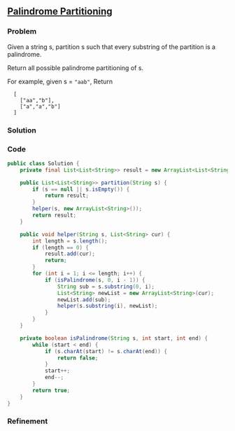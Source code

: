 ## [Palindrome Partitioning](https://leetcode.com/problems/palindrome-partitioning/)

### Problem

Given a string s, partition s such that every substring of the partition is a palindrome.

Return all possible palindrome partitioning of s.

For example, given s = `"aab"`,
Return
```
  [
    ["aa","b"],
    ["a","a","b"]
  ]
```

### Solution


### Code

``` Java
public class Solution {
    private final List<List<String>> result = new ArrayList<List<String>>();

    public List<List<String>> partition(String s) {
        if (s == null || s.isEmpty()) {
            return result;
        }
        helper(s, new ArrayList<String>());
        return result;
    }

    public void helper(String s, List<String> cur) {
        int length = s.length();
        if (length == 0) {
            result.add(cur);
            return;
        }
        for (int i = 1; i <= length; i++) {
            if (isPalindrome(s, 0, i - 1)) {
                String sub = s.substring(0, i);
                List<String> newList = new ArrayList<String>(cur);
                newList.add(sub);
                helper(s.substring(i), newList);
            }
        }
    }

    private boolean isPalindrome(String s, int start, int end) {
        while (start < end) {
            if (s.charAt(start) != s.charAt(end)) {
                return false;
            }
            start++;
            end--;
        }
        return true;
    }
}
```

### Refinement
